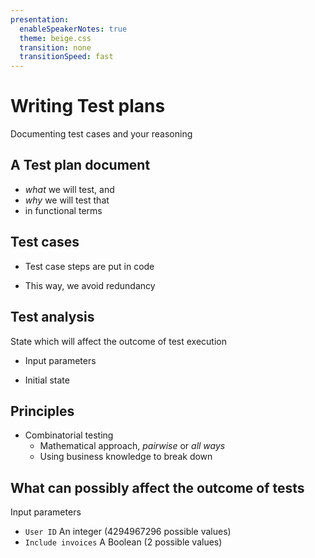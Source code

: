 ```yaml
---
presentation:
  enableSpeakerNotes: true
  theme: beige.css
  transition: none
  transitionSpeed: fast
---
```


<!-- slide -->

# Writing Test plans

Documenting test cases and your reasoning

<!-- slide -->

## A Test plan document

- *what* we will test, and
- *why* we will test that <!-- .element: class="fragment" data-fragment-index="1" -->
- in functional terms <!-- .element: class="fragment" data-fragment-index="2" -->

<!-- slide -->

## Test cases

- Test case steps are put in code <!-- .element: class="fragment" data-fragment-index="1" -->

- This way, we avoid redundancy <!-- .element: class="fragment" data-fragment-index="2" -->

<!-- slide -->

## Test analysis

State which will affect the outcome of test execution

- Input parameters  <!-- .element: class="fragment" data-fragment-index="1" -->

- Initial state <!-- .element: class="fragment" data-fragment-index="2" -->

<!-- slide -->

## Principles

- Combinatorial testing
  - Mathematical approach, *pairwise* or *all ways*
  - Using business knowledge to break down

<!-- slide -->

## What can possibly affect the outcome of tests

Input parameters

- `User ID`
  An integer (4294967296 possible values)
- `Include invoices`
  A Boolean (2 possible values)
